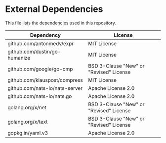 # External Dependencies

This file lists the dependencies used in this repository.

| Dependency                                       | License                                 |
|--------------------------------------------------|-----------------------------------------|
| github.com/antonmedv/expr                        | MIT License                             |
| github.com/dustin/go-humanize                    | MIT License                             |
| github.com/google/go-cmp                         | BSD 3-Clause "New" or "Revised" License |
| github.com/klauspost/compress                    | MIT License                             |
| github.com/nats-io/nats-server                   | Apache License 2.0                      |
| github.com/nats-io/nats.go                       | Apache License 2.0                      |
| golang.org/x/net                                 | BSD 3-Clause "New" or "Revised" License |
| golang.org/x/text                                | BSD 3-Clause "New" or "Revised" License |
| gopkg.in/yaml.v3                                 | Apache License 2.0                      |
